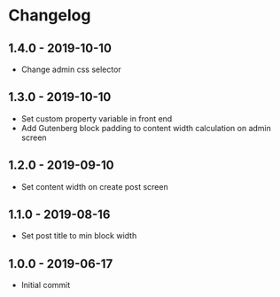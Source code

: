 # Changelog

## 1.4.0 - 2019-10-10

- Change admin css selector

## 1.3.0 - 2019-10-10

- Set custom property variable in front end
- Add Gutenberg block padding to content width calculation on admin screen

## 1.2.0 - 2019-09-10

- Set content width on create post screen

## 1.1.0 - 2019-08-16

- Set post title to min block width

## 1.0.0 - 2019-06-17

- Initial commit
